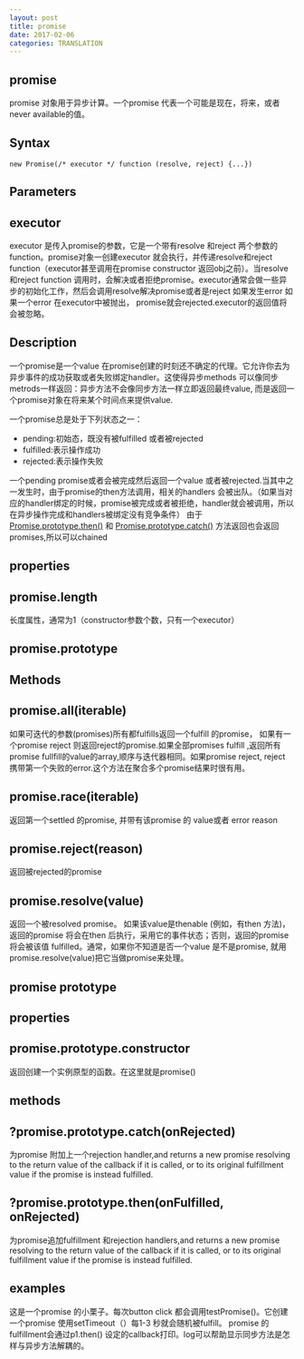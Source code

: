 ```yaml
---
layout: post
title: promise
date: 2017-02-06
categories: TRANSLATION
---
```


## promise

promise 对象用于异步计算。一个promise 代表一个可能是现在，将来，或者never available的值。

## Syntax

```
new Promise(/* executor */ function (resolve, reject) {...})
```

## Parameters

## executor
executor 是传入promise的参数，它是一个带有resolve 和reject 两个参数的function。promise对象一创建executor 就会执行，并传递resolve和reject function（executor甚至调用在promise constructor 返回obj之前）。当resolve 和reject function 调用时，会解决或者拒绝promise。executor通常会做一些异步的初始化工作，然后会调用resolve解决promise或者是reject 如果发生error
如果一个error 在executor中被抛出， promise就会rejected.executor的返回值将会被忽略。

## Description

一个promise是一个value 在promise创建的时刻还不确定的代理。它允许你去为异步事件的成功获取或者失败绑定handler。这使得异步methods 可以像同步metrods一样返回：异步方法不会像同步方法一样立即返回最终value, 而是返回一个promise对象在将来某个时间点来提供value.

一个promise总是处于下列状态之一：

* pending:初始态，既没有被fulfilled 或者被rejected
* fulfilled:表示操作成功
* rejected:表示操作失败

一个pending promise或者会被完成然后返回一个value 或者被rejected.当其中之一发生时，由于promise的then方法调用，相关的handlers 会被出队。（如果当对应的handler绑定的时候，promise被完成或者被拒绝，handler就会被调用，所以在异步操作完成和handlers被绑定没有竞争条件）
由于[Promise.prototype.then()](https://developer.mozilla.org/en-US/docs/Web/JavaScript/Reference/Global_Objects/Promise/then) 和 [Promise.prototype.catch()](https://developer.mozilla.org/en-US/docs/Web/JavaScript/Reference/Global_Objects/Promise/catch) 方法返回也会返回promises,所以可以chained
## properties

## promise.length

长度属性，通常为1（constructor参数个数，只有一个executor）

## promise.prototype

## Methods


## promise.all(iterable)

如果可迭代的参数(promises)所有都fulfills返回一个fulfill 的promise， 如果有一个promise reject 则返回reject的promise.如果全部promises fulfill ,返回所有promise fullfill的value的array,顺序与迭代器相同。如果promise reject, reject 携带第一个失败的error.这个方法在聚合多个promise结果时很有用。

## promise.race(iterable)

返回第一个settled 的promise, 并带有该promise 的 value或者 error reason

## promise.reject(reason)

返回被rejected的promise

## promise.resolve(value)

返回一个被resolved promise。 如果该value是thenable (例如，有then 方法)，返回的promise 将会在then 后执行，采用它的事件状态；否则，返回的promise 将会被该值 fulfilled。通常，如果你不知道是否一个value 是不是promise, 就用promise.resolve(value)把它当做promise来处理。

## promise prototype

## properties 

## promise.prototype.constructor

返回创建一个实例原型的函数。在这里就是promise()

## methods

## ?promise.prototype.catch(onRejected)

为promise 附加上一个rejection handler,and returns a new promise resolving to the return value of the callback if it is called, or to its original fulfillment value if the promise is instead fulfilled.

## ?promise.prototype.then(onFulfilled, onRejected)

为promise追加fulfillment 和rejection handlers,and returns a new promise resolving to the return value of the callback if it is called, or to its original fulfillment value if the promise is instead fulfilled.

## examples

这是一个promise 的小栗子。每次button click 都会调用testPromise()。它创建一个promise 使用setTimeout（）每1-3 秒就会随机被fulfill。
promise 的 fulfillment会通过p1.then() 设定的callback打印。log可以帮助显示同步方法是怎样与异步方法解耦的。
